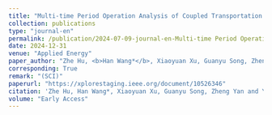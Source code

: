 ```yaml
---
title: "Multi-time Period Operation Analysis of Coupled Transportation and Power Distribution Networks Considering Self-driving and Human-driving Behaviors"
collection: publications
type: "journal-en"
permalink: /publication/2024-07-09-journal-en-Multi-time Period Operation Analysis of Coupled Transportation and Power Distribution Networks Considering Self-driving and Human-driving Behaviors
date: 2024-12-31
venue: "Applied Energy"
paper_author: "Zhe Hu, <b>Han Wang*</b>, Xiaoyuan Xu, Guanyu Song, Zheng Yan, Yue Chen"
corresponding: True
remark: "(SCI)"
paperurl: "https://xplorestaging.ieee.org/document/10526346"
citation: 'Zhe Hu, Han Wang*, Xiaoyuan Xu, Guanyu Song, Zheng Yan and Yue Chen. "Multi-time Period Operation Analysis of Coupled Transportation and Power Distribution Networks Considering Self-driving and Human-driving Behaviors", Applied Energy, Accepted, 2024. (SCI)'
volume: "Early Access"
---
```

